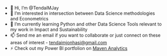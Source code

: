 - 👋 Hi, I’m @TendaiMJay
- 👀 I’m interested in intersection between Data Science methodologies and Econometrics 
- 🌱 I’m currently learning Python and other Data Science Tools relevant to my work in Impact and Sustainability
- 📫 Send me an email if you want to collaborate or just connect on these areas of interest - tendaimjonhasi@gmail.com
- ⚡ Check out my Power BI portfolion on [Maven Analytics]([url](https://mavenanalytics.io/profile/Tendai%20Milicent-Jonhasi/199912327))

<!---
TendaiMJay/TendaiMJay is a ✨ special ✨ repository because its `README.md` (this file) appears on your GitHub profile.
You can click the Preview link to take a look at your changes.
--->
